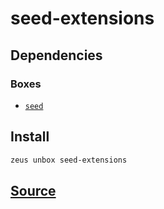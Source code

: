 
seed-extensions
====================







## Dependencies
### Boxes
* [`seed`](seed.md)




## Install
```bash
zeus unbox seed-extensions
```













## [Source](https://github.com/liquidapps-io/zeus-sdk/tree/master/boxes/groups/seeds/seed-extensions)